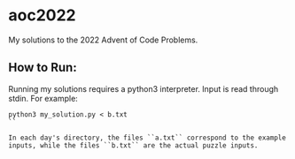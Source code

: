# aoc2022
My solutions to the 2022 Advent of Code Problems.

## How to Run:

Running my solutions requires a python3 interpreter. Input is read through stdin. For example:

```
python3 my_solution.py < b.txt
``

In each day's directory, the files ``a.txt`` correspond to the example inputs, while the files ``b.txt`` are the actual puzzle inputs.
